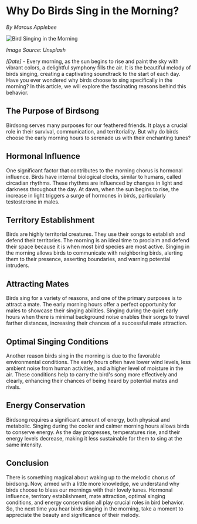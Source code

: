 # **Why Do Birds Sing in the Morning?** 

*By Marcus Applebee*


![Bird Singing in the Morning](https://images.unsplash.com/photo-1558465680-2cee7ee6eebb)

*Image Source: Unsplash*

*[Date]* - Every morning, as the sun begins to rise and paint the sky with vibrant colors, a delightful symphony fills the air. It is the beautiful melody of birds singing, creating a captivating soundtrack to the start of each day. Have you ever wondered why birds choose to sing specifically in the morning? In this article, we will explore the fascinating reasons behind this behavior.


## The Purpose of Birdsong

Birdsong serves many purposes for our feathered friends. It plays a crucial role in their survival, communication, and territoriality. But why do birds choose the early morning hours to serenade us with their enchanting tunes?


## Hormonal Influence

One significant factor that contributes to the morning chorus is hormonal influence. Birds have internal biological clocks, similar to humans, called circadian rhythms. These rhythms are influenced by changes in light and darkness throughout the day. At dawn, when the sun begins to rise, the increase in light triggers a surge of hormones in birds, particularly testosterone in males.


## Territory Establishment

Birds are highly territorial creatures. They use their songs to establish and defend their territories. The morning is an ideal time to proclaim and defend their space because it is when most bird species are most active. Singing in the morning allows birds to communicate with neighboring birds, alerting them to their presence, asserting boundaries, and warning potential intruders.


## Attracting Mates

Birds sing for a variety of reasons, and one of the primary purposes is to attract a mate. The early morning hours offer a perfect opportunity for males to showcase their singing abilities. Singing during the quiet early hours when there is minimal background noise enables their songs to travel farther distances, increasing their chances of a successful mate attraction.


## Optimal Singing Conditions

Another reason birds sing in the morning is due to the favorable environmental conditions. The early hours often have lower wind levels, less ambient noise from human activities, and a higher level of moisture in the air. These conditions help to carry the bird's song more effectively and clearly, enhancing their chances of being heard by potential mates and rivals.


## Energy Conservation

Birdsong requires a significant amount of energy, both physical and metabolic. Singing during the cooler and calmer morning hours allows birds to conserve energy. As the day progresses, temperatures rise, and their energy levels decrease, making it less sustainable for them to sing at the same intensity.


## Conclusion

There is something magical about waking up to the melodic chorus of birdsong. Now, armed with a little more knowledge, we understand why birds choose to bless our mornings with their lovely tunes. Hormonal influence, territory establishment, mate attraction, optimal singing conditions, and energy conservation all play crucial roles in bird behavior. So, the next time you hear birds singing in the morning, take a moment to appreciate the beauty and significance of their melody.